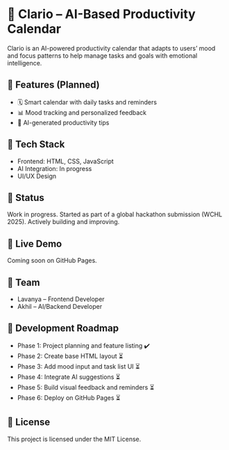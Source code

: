 # 🧠 Clario – AI-Based Productivity Calendar
Clario is an AI-powered productivity calendar that adapts to users’ mood and focus patterns to help manage tasks and goals with emotional intelligence.

## 🌟 Features (Planned)
- 🗓️ Smart calendar with daily tasks and reminders
- 📊 Mood tracking and personalized feedback
- 🤖 AI-generated productivity tips

## 🚀 Tech Stack
- Frontend: HTML, CSS, JavaScript
- AI Integration: In progress
- UI/UX Design

## 📌 Status
Work in progress. Started as part of a global hackathon submission (WCHL 2025). Actively building and improving.

## 🔗 Live Demo
Coming soon on GitHub Pages.

## 👥 Team
- Lavanya – Frontend Developer
- Akhil – AI/Backend Developer

## 📅 Development Roadmap
- Phase 1: Project planning and feature listing ✔️  
- Phase 2: Create base HTML layout ⏳  
- Phase 3: Add mood input and task list UI ⏳  
- Phase 4: Integrate AI suggestions ⏳  
- Phase 5: Build visual feedback and reminders ⏳  
- Phase 6: Deploy on GitHub Pages ⏳

## 📜 License
This project is licensed under the MIT License.
